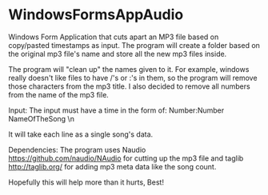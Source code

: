 # WindowsFormsAppAudio
Windows Form Application that cuts apart an MP3 file based on copy/pasted timestamps as input.  The program will create a folder based
on the original mp3 file's name and store all the new mp3 files inside.

The program will "clean up" the names given to it.  For example, windows really doesn't like files to have /'s or :'s in them, 
so the program will remove those characters from the mp3 title.  I also decided to remove all numbers from the name of the mp3 file.


Input:
  The input must have a time in the form of:
  Number:Number NameOfTheSong \n
  
  It will take each line as a single song's data.
  

Dependencies:
  The program uses Naudio https://github.com/naudio/NAudio for cutting up the mp3 file and taglib http://taglib.org/ for adding 
  mp3 meta data like the song count.
  
  
Hopefully this will help more than it hurts,
Best!
